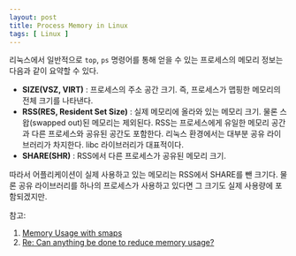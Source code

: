 ```yaml
---
layout: post
title: Process Memory in Linux
tags: [ Linux ]
---
```


리눅스에서 일반적으로 `top`, `ps` 명령어를 통해 얻을 수 있는 프로세스의 메모리 정보는 다음과 같이 요약할 수 있다.

-   <span style="font-weight:bold;">SIZE(VSZ, VIRT)</span> : 프로세스의 주소 공간 크기. 즉, 프로세스가 맵핑한 메모리의 전체 크기를 나타낸다.
-   <span style="font-weight:bold;">RSS(RES, Resident Set Size)</span> : 실제 메모리에 올라와 있는 메모리 크기. 물론 스왑(swapped out)된 메모리는 제외된다. RSS는 프로세스에게 유일한 메모리 공간과 다른 프로세스와 공유된 공간도 포함한다. 리눅스 환경에서는 대부분 공유 라이브러리가 차지한다. libc 라이브러리가 대표적이다.
-   <span style="font-weight:bold;">SHARE(SHR)</span> : RSS에서 다른 프로세스가 공유된 메모리 크기.

따라서 어플리케이션이 실제 사용하고 있는 메모리는 RSS에서 SHARE를 뺀 크기다. 물론 공유 라이브러리를 하나의 프로세스가 사용하고 있다면 그 크기도 실제 사용량에 포함되겠지만.

참고:

1.  [Memory Usage with smaps](http://bmaurer.blogspot.com/2006/03/memory-usage-with-smaps.html)
2.  [Re: Can anything be done to reduce memory usage?](http://mail.gnome.org/archives/gnome-list/1999-September/msg00036.html)

